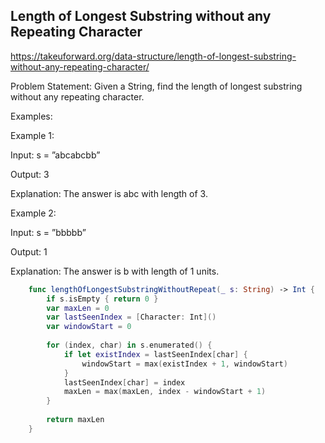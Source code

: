 ## Length of Longest Substring without any Repeating Character

https://takeuforward.org/data-structure/length-of-longest-substring-without-any-repeating-character/

Problem Statement: Given a String, find the length of longest substring without any repeating character.

Examples:

Example 1:

Input: s = ”abcabcbb”

Output: 3

Explanation: The answer is abc with length of 3.

Example 2:

Input: s = ”bbbbb”

Output: 1

Explanation: The answer is b with length of 1 units.



```swift
    func lengthOfLongestSubstringWithoutRepeat(_ s: String) -> Int {
        if s.isEmpty { return 0 }
        var maxLen = 0
        var lastSeenIndex = [Character: Int]()
        var windowStart = 0
        
        for (index, char) in s.enumerated() {
            if let existIndex = lastSeenIndex[char] {
                windowStart = max(existIndex + 1, windowStart)
            }
            lastSeenIndex[char] = index
            maxLen = max(maxLen, index - windowStart + 1)
        }
        
        return maxLen
    }

```    
